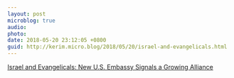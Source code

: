 ```yaml
---
layout: post
microblog: true
audio: 
photo: 
date: 2018-05-20 23:12:05 +0800
guid: http://kerim.micro.blog/2018/05/20/israel-and-evangelicals.html
---
```

[Israel and Evangelicals: New U.S. Embassy Signals a Growing Alliance](https://www.nytimes.com/2018/05/19/world/middleeast/netanyahu-evangelicals-embassy.html)
